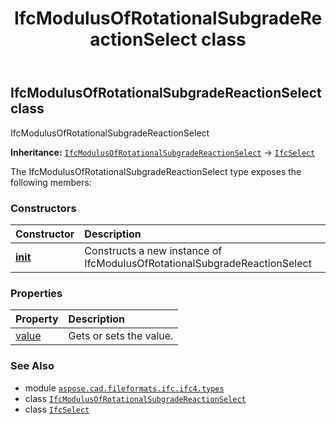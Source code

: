﻿---
title: IfcModulusOfRotationalSubgradeReactionSelect class
second_title: Aspose.CAD for Python via .NET API References
description: 
type: docs
weight: 980
url: /python-net/aspose.cad.fileformats.ifc.ifc4.types/ifcmodulusofrotationalsubgradereactionselect/
is_root: false
---

## IfcModulusOfRotationalSubgradeReactionSelect class

IfcModulusOfRotationalSubgradeReactionSelect



**Inheritance:** [`IfcModulusOfRotationalSubgradeReactionSelect`](/cad/python-net/aspose.cad.fileformats.ifc.ifc4.types/ifcmodulusofrotationalsubgradereactionselect) → 
[`IfcSelect`](/cad/python-net/aspose.cad.fileformats.ifc/ifcselect)



The IfcModulusOfRotationalSubgradeReactionSelect type exposes the following members:

### Constructors
| Constructor | Description |
| :- | :- |
| [__init__](/cad/python-net/aspose.cad.fileformats.ifc.ifc4.types/ifcmodulusofrotationalsubgradereactionselect/__init__/#) | Constructs a new instance of IfcModulusOfRotationalSubgradeReactionSelect |


### Properties
| Property | Description |
| :- | :- |
| [value](/cad/python-net/aspose.cad.fileformats.ifc.ifc4.types/ifcmodulusofrotationalsubgradereactionselect/value) | Gets or sets the value. |



### See Also
* module [`aspose.cad.fileformats.ifc.ifc4.types`](..)
* class [`IfcModulusOfRotationalSubgradeReactionSelect`](/cad/python-net/aspose.cad.fileformats.ifc.ifc4.types/ifcmodulusofrotationalsubgradereactionselect)
* class [`IfcSelect`](/cad/python-net/aspose.cad.fileformats.ifc/ifcselect)
